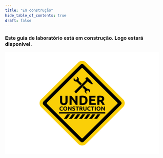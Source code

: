 ```yaml
---
title: "Em construção"
hide_table_of_contents: true
draft: false
---
```



### Este guia de laboratório está em construção. Logo estará disponível.
![](../images/2024-12-06-20-20-53.png)
